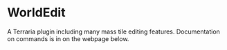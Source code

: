 # WorldEdit
A Terraria plugin including many mass tile editing features. Documentation on commands is in on the webpage below.
